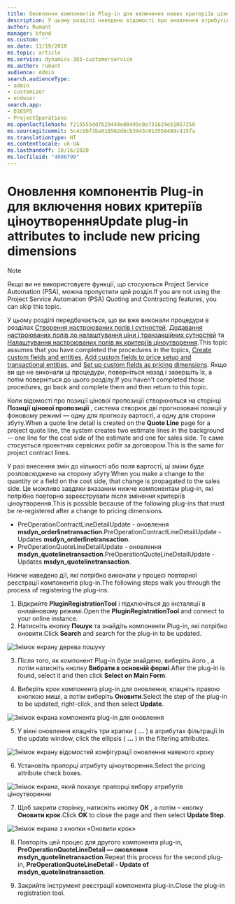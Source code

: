 ```yaml
---
title: Оновлення компонентів Plug-in для включення нових критеріїв ціноутворення
description: У цьому розділі наведено відомості про оновлення атрибутів компонента plug-in для критеріїв ціноутворення.
author: Rumant
manager: kfend
ms.custom: ''
ms.date: 11/19/2018
ms.topic: article
ms.service: dynamics-365-customerservice
ms.author: rumant
audience: Admin
search.audienceType:
- admin
- customizer
- enduser
search.app:
- D365PS
- ProjectOperations
ms.openlocfilehash: f215555dd7b29444e00499c0e731624e51057250
ms.sourcegitcommit: 5c4c9bf3ba018562d6cb3443c01d550489c415fa
ms.translationtype: HT
ms.contentlocale: uk-UA
ms.lasthandoff: 10/16/2020
ms.locfileid: "4086799"
---
```

# <a name="update-plug-in-attributes-to-include-new-pricing-dimensions"></a><span data-ttu-id="46a56-103">Оновлення компонентів Plug-in для включення нових критеріїв ціноутворення</span><span class="sxs-lookup"><span data-stu-id="46a56-103">Update plug-in attributes to include new pricing dimensions</span></span>

> [!NOTE]
> <span data-ttu-id="46a56-104">Якщо ви не використовуєте функції, що стосуються Project Service Automation (PSA), можна пропустити цей розділ.</span><span class="sxs-lookup"><span data-stu-id="46a56-104">If you are not using the Project Service Automation (PSA) Quoting and Contracting features, you can skip this topic.</span></span>

<span data-ttu-id="46a56-105">У цьому розділі передбачається, що ви вже виконали процедури в розділах [Створення настроюваних полів і сутностей](create-custom-fields-entities.md), [Додавання настроюваних полів до налаштування ціни і транзакційних сутностей](field-references.md) та [Налаштування настроюваних полів як критеріїв ціноутворення](set-up-pricing-dimensions.md).</span><span class="sxs-lookup"><span data-stu-id="46a56-105">This topic assumes that you have completed the procedures in the topics, [Create custom fields and entities](create-custom-fields-entities.md), [Add custom fields to price setup and transactional entities](field-references.md), and [Set up custom fields as pricing dimensions](set-up-pricing-dimensions.md).</span></span> <span data-ttu-id="46a56-106">Якщо ви ще не виконали ці процедури, поверніться назад і завершіть їх, а потім поверніться до цього розділу.</span><span class="sxs-lookup"><span data-stu-id="46a56-106">If you haven't completed those procedures, go back and complete them and then return to this topic.</span></span>

<span data-ttu-id="46a56-107">Коли відомості про позиції цінової пропозиції створюються на сторінці **Позиції цінової пропозиції** , система створює дві прогнозовані позиції у фоновому режимі — одну для прогнозу вартості, а одну для сторони збуту.</span><span class="sxs-lookup"><span data-stu-id="46a56-107">When a quote line detail is created on the **Quote Line** page for a project quote line, the system creates two estimate lines in the background -- one line for the cost side of the estimate and one for sales side.</span></span> <span data-ttu-id="46a56-108">Те саме стосується проектних сервісних робіт за договором.</span><span class="sxs-lookup"><span data-stu-id="46a56-108">This is the same  for project contract lines.</span></span>

<span data-ttu-id="46a56-109">У разі внесення змін до кількості або поля вартості, ці зміни буде розповсюджено на сторону збуту.</span><span class="sxs-lookup"><span data-stu-id="46a56-109">When you make a change to the quantity or a field on the cost side, that change is propagated to the sales side.</span></span> <span data-ttu-id="46a56-110">Це можливо завдяки вказаним нижче компонентам plug-in, які потрібно повторно зареєструвати після змінення критеріїв ціноутворення.</span><span class="sxs-lookup"><span data-stu-id="46a56-110">This is possible because of the following plug-ins that must be re-registered after a change to pricing dimensions.</span></span>

- <span data-ttu-id="46a56-111">PreOperationContractLineDetailUpdate - оновлення **msdyn_orderlinetransaction**.</span><span class="sxs-lookup"><span data-stu-id="46a56-111">PreOperationContractLineDetailUpdate - Updates **msdyn_orderlinetransaction**.</span></span>
- <span data-ttu-id="46a56-112">PreOperationQuoteLineDetailUpdate - оновлення **msdyn_quotelinetransaction**.</span><span class="sxs-lookup"><span data-stu-id="46a56-112">PreOperationQuoteLineDetailUpdate - Updates **msdyn_quotelinetransaction**.</span></span>

<span data-ttu-id="46a56-113">Нижче наведено дії, які потрібно виконати у процесі повторної реєстрації компонентів plug-in.</span><span class="sxs-lookup"><span data-stu-id="46a56-113">The following steps walk you through the process of registering the plug-ins.</span></span>

1. <span data-ttu-id="46a56-114">Відкрийте **PluginRegistrationTool** і підключіться до інсталяції в онлайновому режимі.</span><span class="sxs-lookup"><span data-stu-id="46a56-114">Open the **PluginRegistrationTool** and connect to your online instance.</span></span>
2. <span data-ttu-id="46a56-115">Натисніть кнопку **Пошук** та знайдіть компоненти Plug-in, які потрібно оновити.</span><span class="sxs-lookup"><span data-stu-id="46a56-115">Click **Search** and search for the plug-in to be updated.</span></span>

 ![Знімок екрану дерева пошуку](media/PRT-1.png)

3. <span data-ttu-id="46a56-117">Після того, як компонент Plug-in буде знайдено, виберіть його , а потім натисніть кнопку **Вибрати в основній формі**.</span><span class="sxs-lookup"><span data-stu-id="46a56-117">After the plug-in is found, select it and then click **Select on Main Form**.</span></span>

4. <span data-ttu-id="46a56-118">Виберіть крок компонента plug-in для оновлення, клацніть правою кнопкою миші, а потім виберіть **Оновити**.</span><span class="sxs-lookup"><span data-stu-id="46a56-118">Select the step of the plug-in to be updated, right-click, and then select **Update**.</span></span>

 ![Знімок екрана компонента plug-in для оновлення](media/PRT-2.png)
 
5. <span data-ttu-id="46a56-120">У вікні оновлення клацніть три крапки ( **...** ) в атрибутах фільтрації.</span><span class="sxs-lookup"><span data-stu-id="46a56-120">In the update window, click the ellipsis ( **...** ) in the filtering attributes.</span></span>

 ![Знімок екрану відомостей конфігурації оновлення наявного кроку](media/PRT-3.png)
 
6. <span data-ttu-id="46a56-122">Установіть прапорці атрибуту ціноутворення.</span><span class="sxs-lookup"><span data-stu-id="46a56-122">Select the pricing attribute check boxes.</span></span>

 ![Знімок екрана, який показує прапорці вибору атрибутів ціноутворення](media/PRT-4.png)

7. <span data-ttu-id="46a56-124">Щоб закрити сторінку, натисніть кнопку **ОК** , а потім – кнопку **Оновити крок**.</span><span class="sxs-lookup"><span data-stu-id="46a56-124">Click **OK** to close the page and then select **Update Step**.</span></span>

 ![Знімок екрана з кнопки «Оновити крок»](media/PRT-5.png)
 
8. <span data-ttu-id="46a56-126">Повторіть цей процес для другого компонента plug-in, **PreOperationQuoteLineDetail — оновлення msdyn_quotelinetransaction**.</span><span class="sxs-lookup"><span data-stu-id="46a56-126">Repeat this process for the second plug-in, **PreOperationQuoteLineDetail - Update of msdyn_quotelinetransaction**.</span></span>

9. <span data-ttu-id="46a56-127">Закрийте інструмент реєстрації компонента plug-in.</span><span class="sxs-lookup"><span data-stu-id="46a56-127">Close the plug-in registration tool.</span></span>

